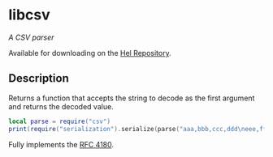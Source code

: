 # libcsv
*A CSV parser*

Available for downloading on the [Hel Repository](https://hel.fomalhaut.me/#packages/libcsv).

## Description
Returns a function that accepts the string to decode as the first argument and returns the decoded value.

```lua
local parse = require("csv")
print(require("serialization").serialize(parse("aaa,bbb,ccc,ddd\neee,fff,ggg,hhh")))
```

Fully implements the [RFC 4180](https://tools.ietf.org/html/rfc4180).
